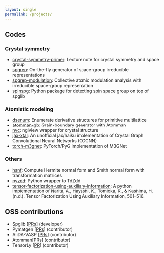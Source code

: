 ```yaml
---
layout: single
permalink: /projects/
---
```


## Codes

### Crystal symmetry
- [crystal-symmetry-primer](https://github.com/lan496/crystal-symmetry-primer): Lecture note for crystal symmetry and space group
- [spgrep](https://github.com/spglib/spgrep): On-the-fly generator of space-group irreducible representations
- [spgrep-modulation](https://github.com/phonopy/spgrep-modulation): Collective atomic modulation analysis with irreducible space-group representation
- [spinspg](https://github.com/spglib/spinspg): Python package for detecting spin space group on top of spglib

### Atomistic modeling
- [dsenum](https://github.com/lan496/dsenum): Enumerate derivative structures for primitive multilattice
- [atomman-gb](https://github.com/lan496/atomman-gb): Grain-boundary generator with Atomman
- [nvc](https://github.com/lan496/nvc): nglview wrapper for crystal structure
- [jax-xtal](https://github.com/lan496/jax-xtal): An unofficial jax/haiku implementation of Crystal Graph Convolutional Neural Networks (CGCNN)
- [torch-m3gnet](https://github.com/lan496/torch-m3gnet): PyTorch/PyG implementation of M3GNet

### Others
- [hsnf](https://github.com/lan496/hsnf): Compute Hermite normal form and Smith normal form with transformation matrices
- [pyzdd](https://github.com/lan496/pyzdd): Python wrapper to TdZdd
- [tensor-factorization-using-auxiliary-information](https://github.com/lan496/tensor-factorization-using-auxiliary-information): A python implementation of Narita, A., Hayashi, K., Tomioka, R., & Kashima, H. (n.d.). Tensor Factorization Using Auxiliary Information, 501–516.

## OSS contributions
- Spglib [[PRs](https://github.com/spglib/spglib/pulls?q=is%3Apr+author%3Alan496+sort%3Aupdated-desc+is%3Aclosed)] (developer)
- Pymatgen [[PRs](https://github.com/materialsproject/pymatgen/pulls?q=is%3Apr+author%3Alan496+is%3Aclosed+)] (contributor)
- AiiDA-VASP [[PRs](https://github.com/aiida-vasp/aiida-vasp/pulls?q=is%3Apr+author%3Alan496+is%3Aclosed+)] (contributor)
- Atomman[[PRs](https://github.com/lmhale99/atomman/pulls?q=is%3Apr+author%3Alan496+sort%3Aupdated-desc+is%3Aclosed)] (contributor)
- TensorLy [[PR](https://github.com/tensorly/tensorly/pulls?q=is%3Apr+author%3Alan496+is%3Aclosed+)] (contributor)
